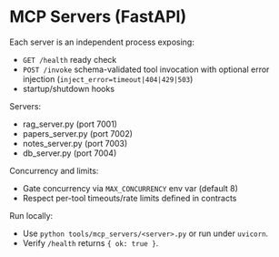 # MCP Servers (FastAPI)

Each server is an independent process exposing:
- `GET /health` ready check
- `POST /invoke` schema-validated tool invocation with optional error injection (`inject_error=timeout|404|429|503`)
- startup/shutdown hooks

Servers:
- rag_server.py (port 7001)
- papers_server.py (port 7002)
- notes_server.py (port 7003)
- db_server.py (port 7004)

Concurrency and limits:
- Gate concurrency via `MAX_CONCURRENCY` env var (default 8)
- Respect per-tool timeouts/rate limits defined in contracts

Run locally:
- Use `python tools/mcp_servers/<server>.py` or run under `uvicorn`.
- Verify `/health` returns `{ ok: true }`.
